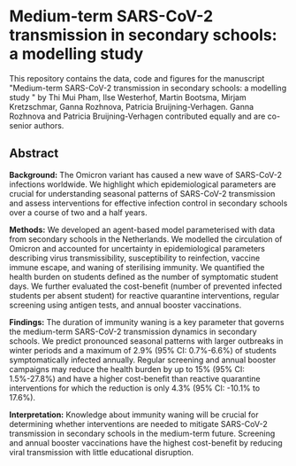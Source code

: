 # Medium-term SARS-CoV-2 transmission in secondary schools: a modelling study

This repository contains the data, code and figures for the manuscript "Medium-term SARS-CoV-2 transmission in secondary schools: a modelling study
" by Thi Mui Pham,  Ilse Westerhof, Martin Bootsma, Mirjam Kretzschmar, Ganna Rozhnova, Patricia Bruijning-Verhagen. 
Ganna Rozhnova and Patricia Bruijning-Verhagen contributed equally and are co-senior authors. 

## Abstract

**Background:** The Omicron variant has caused a new wave of SARS-CoV-2 infections worldwide. We highlight which epidemiological parameters are crucial for understanding seasonal patterns of SARS-CoV-2 transmission and assess interventions for effective infection control in secondary schools over a course of two and a half years. 

**Methods:** We developed an agent-based model parameterised with data from secondary schools in the Netherlands. We modelled the circulation of Omicron and accounted for uncertainty in epidemiological parameters describing virus transmissibility, susceptibility to reinfection, vaccine immune escape, and waning of sterilising immunity. We quantified the health burden on students defined as the number of symptomatic student days. We further evaluated the cost-benefit (number of prevented infected students per absent student) for reactive quarantine interventions, regular screening using antigen tests, and annual booster vaccinations.  

**Findings:** The duration of immunity waning is a key parameter that governs the medium-term SARS-CoV-2 transmission dynamics in secondary schools. We predict pronounced seasonal patterns with larger outbreaks in winter periods and a maximum of 2.9% (95% CI: 0.7%-6.6%) of students symptomatically infected annually.  Regular screening and annual booster campaigns may reduce the health burden by up to 15% (95% CI: 1.5%-27.8%) and have a higher cost-benefit than reactive quarantine interventions for which the reduction is only 4.3% (95% CI: -10.1% to 17.6%). 

**Interpretation:** Knowledge about immunity waning will be crucial for determining whether interventions are needed to mitigate SARS-CoV-2 transmission in secondary schools in the medium-term future. Screening and annual booster vaccinations have the highest cost-benefit by reducing viral transmission with little educational disruption.




